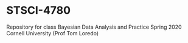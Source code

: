 # STSCI-4780
Repository for class Bayesian Data Analysis and Practice Spring 2020 Cornell University (Prof Tom Loredo)
